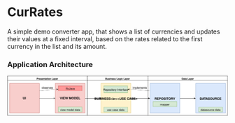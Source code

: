 # CurRates
A simple demo converter app, that shows a list of currencies and updates their values at a fixed interval, based on the rates related to the first currency in the list and its amount.


### Application Architecture

![Application Architecture Diagram](./currates_architecture_diagram.svg)
